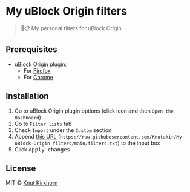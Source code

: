 # My uBlock Origin filters
> 🛑📋 My personal filters for uBlock Origin

## Prerequisites
* [uBlock Origin](https://github.com/gorhill/uBlock) plugin:
    - For [Firefox](https://addons.mozilla.org/en-US/firefox/addon/ublock-origin/)
    - For [Chrome](https://chrome.google.com/webstore/detail/ublock-origin/cjpalhdlnbpafiamejdnhcphjbkeiagm)

## Installation
1. Go to uBlock Origin plugin options (click icon and then `Open the Dashboard`)
2. Go to `Filter lists` tab
3. Check `Import` under the `Custom` section
4. Append [this URL](https://raw.githubusercontent.com/Knutakir/My-uBlock-Origin-filters/main/filters.txt) (`https://raw.githubusercontent.com/Knutakir/My-uBlock-Origin-filters/main/filters.txt`) to the input box
5. Click <kbd>Apply changes</kbd>

## License
MIT © [Knut Kirkhorn](https://github.com/Knutakir/My-uBlock-Origin-filters/blob/main/LICENSE)